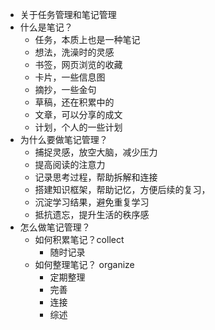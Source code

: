 - 关于任务管理和笔记管理
- 什么是笔记？
	- 任务，本质上也是一种笔记
	- 想法，洗澡时的灵感
	- 书签，网页浏览的收藏
	- 卡片，一些信息图
	- 摘抄，一些金句
	- 草稿，还在积累中的
	- 文章，可以分享的成文
	- 计划，个人的一些计划
- 为什么要做笔记管理？
	- 捕捉灵感，放空大脑，减少压力
	- 提高阅读的注意力
	- 记录思考过程，帮助拆解和连接
	- 搭建知识框架，帮助记忆，方便后续的复习，
	- 沉淀学习结果，避免重复学习
	- 抵抗遗忘，提升生活的秩序感
- 怎么做笔记管理？
	- 如何积累笔记？collect
		- 随时记录
	- 如何整理笔记？ organize
		- 定期整理
		- 完善
		- 连接
		- 综述